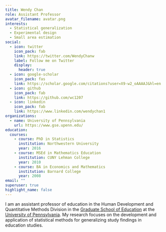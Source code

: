 ```yaml
---
title: Wendy Chan
role: Assistant Professor
avatar_filename: avatar.png
interests:
  - Statistical generalization
  - Experimental design
  - Small area estimation
social:
  - icon: twitter
    icon_pack: fab
    link: https://twitter.com/WendyChanw
    label: Follow me on Twitter
    display:
      header: true
  - icon: google-scholar
    icon_pack: fas
    link: https://scholar.google.com/citations?user=X9-w2_oAAAAJ&hl=en
  - icon: github
    icon_pack: fab
    link: https://github.com/wc1207
  - icon: linkedin
    icon_pack: fab
    link: https://www.linkedin.com/wendychan1
organizations:
  - name: University of Pennsylvania
    url: https://www.gse.upenn.edu/
education:
  courses:
    - course: PhD in Statistics
      institution: Northwestern University
      year: 2016
    - course: MSEd in Mathematics Education
      institution: CUNY Lehman College
      year: 2010
    - course: BA in Economics and Mathematics
      institution: Barnard College
      year: 2008
email: ""
superuser: true
highlight_name: false
---
```

I am an assistant professor of education in the Human Development and Quantitative Methods Division in the [Graduate School of Education](https://www.gse.upenn.edu) at the [University of Pennsylvania](https://www.upenn.edu). My research focuses on the development and application of statistical methods for generalizing study findings in education studies.
